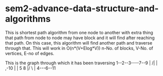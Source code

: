 # sem2-advance-data-structure-and-algorithms
This is shortest path algorithm from one node to another with extra thing that path from node to node may have block and it will find after reaching that path.
On this case, this algorithm will find another path and traverse through that.
This will work in O(n*(V+Elog*V)) n-No. of blocks, V-No. of vertices, E-no of edges.

This is the graph through which it has been traversing
1--2--3----7--9
   |      /|
   |  ,-10 |
   | 5     8
   |/ \    |
   4---6--11

